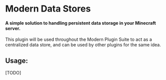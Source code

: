 # Modern Data Stores
#### A simple solution to handling persistent data storage in your Minecraft server.

This plugin will be used throughout the Modern Plugin Suite to act as a centralized data store, and can be used by other plugins for the same idea.

## Usage: 
[TODO]
